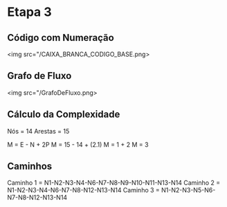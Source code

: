# Etapa 3

## Código com Numeração
<img src="/CAIXA_BRANCA_CODIGO_BASE.png>

## Grafo de Fluxo
<img src="/GrafoDeFluxo.png>

## Cálculo da Complexidade
Nós = 14
Arestas = 15

M = E - N + 2P
M = 15 - 14 + (2.1)
M = 1 + 2
M = 3

## Caminhos

Caminho 1 = N1-N2-N3-N4-N6-N7-N8-N9-N10-N11-N13-N14
Caminho 2 = N1-N2-N3-N4-N6-N7-N8-N12-N13-N14
Caminho 3 = N1-N2-N3-N5-N6-N7-N8-N12-N13-N14